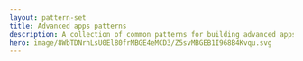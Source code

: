 ```yaml
---
layout: pattern-set
title: Advanced apps patterns
description: A collection of common patterns for building advanced apps.
hero: image/8WbTDNrhLsU0El80frMBGE4eMCD3/Z5svMBGEB1I968B4Kvqu.svg
---
```

